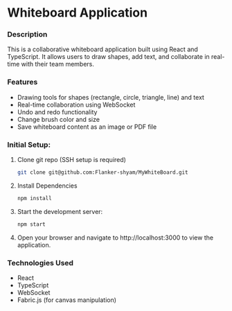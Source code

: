 # Whiteboard Application

### Description
This is a collaborative whiteboard application built using React and TypeScript. It allows users to draw shapes, add text, and collaborate in real-time with their team members.

### Features
<ul>
<li>Drawing tools for shapes (rectangle, circle, triangle, line) and text</li>
<li>Real-time collaboration using WebSocket</li>
<li>Undo and redo functionality</li>
<li>Change brush color and size</li>
<li>Save whiteboard content as an image or PDF file</li>
</ul>

### Initial Setup:
<ol>
<li>
Clone git repo
(SSH setup is required)  <br>
  
```bash
git clone git@github.com:Flanker-shyam/MyWhiteBoard.git
```
</li>
<li>
Install Dependencies
  
```bash
npm install
```
</li>
<li>
Start the development server:
  
```bash
npm start
```
</li>
<li>Open your browser and navigate to http://localhost:3000 to view the application.</li>
</ol>

### Technologies Used
<ul>
<li>React</li>
<li>TypeScript</li>
<li>WebSocket</li>
<li>Fabric.js (for canvas manipulation) </li>
</ul>


